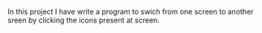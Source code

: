In this project I have write a program to swich from one screen to another sreen
by clicking the icons present at screen.

